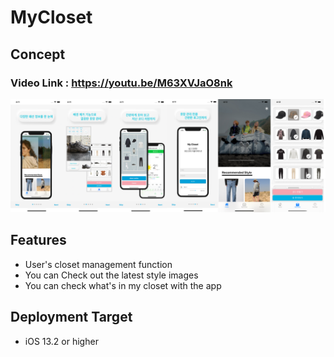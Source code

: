 # MyCloset

## Concept
### Video Link : https://youtu.be/M63XVJaO8nk

![이미지](https://github.com/IMSEONGJUN/MyCloset/blob/master/MyCloset/screenshot/mycloset.png?raw=true)


## Features 

- User's closet management function
- You can Check out the latest style images
- You can check what's in my closet with the app

## Deployment Target

- iOS 13.2 or higher
